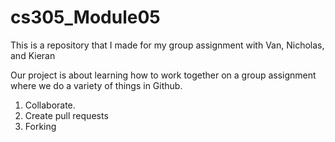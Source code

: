 # cs305_Module05
This is a repository that I made for my group assignment with Van, Nicholas, and Kieran

Our project is about learning how to work together on a group assignment where we do a variety of things in Github.
  1. Collaborate.
  2. Create pull requests
  3. Forking
